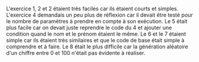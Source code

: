 L'exercice 1, 2 et 2 étaient très faciles car ils étaient courts et simples. L'exercice 4 demandais un peu plus de réflexion car il devait être testé pour le nombre de paramètres à prendre en compte à son exécution. Le 5 était plus facile car on devait juste reprendre le code du 4 et ajouter une condition quand le nom et le prénom étaient le même. Le 6 et le 7 étaient simple car ils étaient très similaires et que le code de base était simple à comprendre et à faire. Le 8 était le plus difficile car la génération aléatoire d'un chiffre entre 0 et 100 n'était pas évidente à réaliser.
